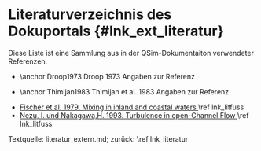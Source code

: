 Literaturverzeichnis des Dokuportals {#lnk_ext_literatur}
==================================== 

Diese Liste ist eine Sammlung aus in der QSim-Dokumentaiton verwendeter
Referenzen.

- \anchor Droop1973 Droop 1973 Angaben zur Referenz

- \anchor Thimijan1983 Thimijan et al. 1983 Angaben zur Referenz

 - <a href="http://bibliothek.bafg.de/webopac/index.asp?detsuche_systematik=A+224" target="_blank">
     Fischer et al. 1979. Mixing in inland and coastal waters </a> \ref lnk_litfuss 
	 
 - <a href="http://bibliothek.bafg.de/webopac/index.asp?detsuche_systematik=A+7042" target="_blank">
     Nezu, I. und Nakagawa,H. 1993. Turbulence in open-Channel Flow
	 </a> \ref lnk_litfuss 
	 


Textquelle: literatur_extern.md; zurück: \ref lnk_literatur
